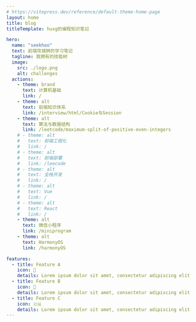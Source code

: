 ```yaml
---
# https://vitepress.dev/reference/default-theme-home-page
layout: home
title: blog
titleTemplate: huxg的编程知识笔记

hero:
  name: "seekhoo"
  text: 前端攻城狮的学习笔记
  tagline: 我拥有的技能树
  image:
    src: ./logo.png
    alt: challenges
  actions:
    - theme: brand
      text: 计算机基础
      link: /
    - theme: alt
      text: 前端知识体系
      link: /interview/html/Cookie与Session
    - theme: alt
      text: 算法与数据结构
      link: /leetcode/maximum-split-of-positive-even-integers
    # - theme: alt
    #   text: 前端工程化
    #   link: /
    # - theme: alt
    #   text: 前端部署
    #   link: /leecode
    # - theme: alt
    #   text: 全栈开发
    #   link: /
    # - theme: alt
    #   text: Vue
    #   link: /
    # - theme: alt
    #   text: React
    #   link: /
    - theme: alt
      text: 微信小程序
      link: /miniprogram
    - theme: alt
      text: HarmonyOS
      link: /harmonyOS

features:
  - title: Feature A
    icon: 🍦
    details: Lorem ipsum dolor sit amet, consectetur adipiscing elit
  - title: Feature B
    icon: 🍔
    details: Lorem ipsum dolor sit amet, consectetur adipiscing elit
  - title: Feature C
    icon: 🇨🇳
    details: Lorem ipsum dolor sit amet, consectetur adipiscing elit
---
```


<style>
</style>

